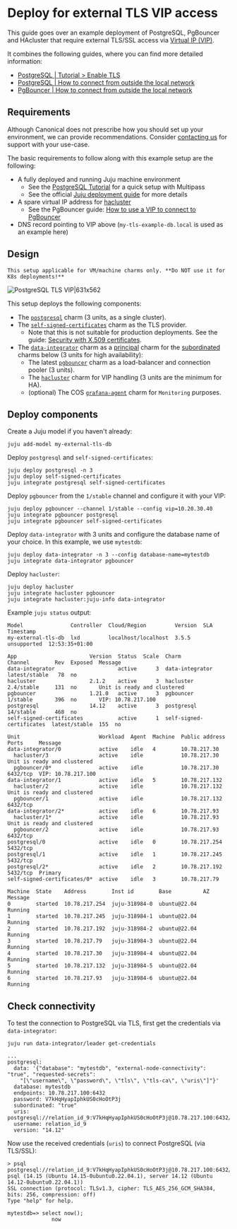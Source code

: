 # Deploy for external TLS VIP access

This guide goes over an example deployment of PostgreSQL, PgBouncer and HAcluster that require external TLS/SSL access via [Virtual IP (VIP)](https://en.wikipedia.org/wiki/Virtual_IP_address).   

It combines the following guides, where you can find more detailed information:
* [PostgreSQL | Tutorial > Enable TLS](/tutorial/7-enable-tls-encryption)
* [PostgreSQL | How to connect from outside the local network](/how-to-guides/external-network-access)
* [PgBouncer | How to connect from outside the local network](https://charmhub.io/pgbouncer/docs/h-external-access?channel=1/stable)


## Requirements

Although Canonical does not prescribe how you should set up your environment, we can provide recommendations. Consider [contacting us](/reference/contacts) for support with your use-case.

The basic requirements to follow along with this example setup are the following:

* A fully deployed and running Juju machine environment
  * See the [PostgreSQL Tutorial](/tutorial/1-set-up-environment) for a quick setup with Multipass
  * See the official [Juju deployment guide](https://juju.is/docs/juju/tutorial#deploy) for more details
* A spare virtual IP address for [hacluster](https://discourse.charmhub.io/t/pgbouncer-how-to-externally-access/15741#using-a-virtual-ip-to-connect-to-pgbouncer)
  * See the PgBouncer guide: [How to use a VIP to connect to PgBouncer](https://charmhub.io/pgbouncer/docs/h-external-access?channel=1/stable)
* DNS record pointing to VIP above (`my-tls-example-db.local` is used as an example here)

## Design

```{caution}
This setup applicable for VM/machine charms only. **Do NOT use it for K8s deployments!**
```

![PostgreSQL TLS VIP|631x562](upload://fIN24xhTTX1Hy1aszs7Os413Y0m.png)

This setup deploys the following components:

* The [`postgresql`](https://charmhub.io/postgresql) charm (3 units, as a single cluster).
* The [`self-signed-certificates`](https://charmhub.io/self-signed-certificates) charm as the TLS provider. 
  * Note that this is not suitable for production deployments. See the guide: [Security with X.509 certificates](https://charmhub.io/topics/security-with-x-509-certificates).
* The [`data-integrator`](https://charmhub.io/data-integrator) charm as a [principal](https://juju.is/docs/sdk/charm-taxonomy#principal-charms) charm for the [subordinated](https://juju.is/docs/sdk/charm-taxonomy#subordinate-charms) charms below (3 units for high availability):
  * The latest [`pgbouncer`](https://charmhub.io/pgbouncer?channel=1/stable) charm as a load-balancer and connection pooler (3 units).
  * The [`hacluster`](https://charmhub.io/hacluster) charm for VIP handling (3 units are the minimum for HA).
  * (optional) The COS [`grafana-agent`](https://charmhub.io/grafana-agent) charm for `Monitoring` purposes.

## Deploy components

Create a Juju model if you haven't already:
```shell
juju add-model my-external-tls-db
```
Deploy `postgresql` and `self-signed-certificates`:
```shell
juju deploy postgresql -n 3
juju deploy self-signed-certificates
juju integrate postgresql self-signed-certificates
```
Deploy `pgbouncer` from the `1/stable` channel and configure it with your VIP:
```shell
juju deploy pgbouncer --channel 1/stable --config vip=10.20.30.40
juju integrate pgbouncer postgresql
juju integrate pgbouncer self-signed-certificates
```
Deploy `data-integrator` with 3 units and configure the database name of your choice. In this example, we use `mytestdb`:
```shell
juju deploy data-integrator -n 3 --config database-name=mytestdb
juju integrate data-integrator pgbouncer
```
Deploy `hacluster`:
```shell
juju deploy hacluster
juju integrate hacluster pgbouncer
juju integrate hacluster:juju-info data-integrator
```

Example `juju status` output:
```shell
Model               Controller  Cloud/Region         Version  SLA          Timestamp
my-external-tls-db  lxd         localhost/localhost  3.5.5    unsupported  12:53:35+01:00

App                       Version  Status  Scale  Charm                     Channel        Rev  Exposed  Message
data-integrator                    active      3  data-integrator           latest/stable   78  no       
hacluster                 2.1.2    active      3  hacluster                 2.4/stable     131  no       Unit is ready and clustered
pgbouncer                 1.21.0   active      3  pgbouncer                 1/stable       396  no       VIP: 10.78.217.100
postgresql                14.12    active      3  postgresql                14/stable      468  no       
self-signed-certificates           active      1  self-signed-certificates  latest/stable  155  no       

Unit                         Workload  Agent  Machine  Public address  Ports     Message
data-integrator/0            active    idle   4        10.78.217.30              
  hacluster/3                active    idle            10.78.217.30              Unit is ready and clustered
  pgbouncer/0*               active    idle            10.78.217.30    6432/tcp  VIP: 10.78.217.100
data-integrator/1            active    idle   5        10.78.217.132             
  hacluster/2                active    idle            10.78.217.132             Unit is ready and clustered
  pgbouncer/1                active    idle            10.78.217.132   6432/tcp  
data-integrator/2*           active    idle   6        10.78.217.93              
  hacluster/1*               active    idle            10.78.217.93              Unit is ready and clustered
  pgbouncer/2                active    idle            10.78.217.93    6432/tcp  
postgresql/0                 active    idle   0        10.78.217.254   5432/tcp  
postgresql/1                 active    idle   1        10.78.217.245   5432/tcp  
postgresql/2*                active    idle   2        10.78.217.192   5432/tcp  Primary
self-signed-certificates/0*  active    idle   3        10.78.217.79              

Machine  State    Address        Inst id        Base          AZ  Message
0        started  10.78.217.254  juju-318984-0  ubuntu@22.04      Running
1        started  10.78.217.245  juju-318984-1  ubuntu@22.04      Running
2        started  10.78.217.192  juju-318984-2  ubuntu@22.04      Running
3        started  10.78.217.79   juju-318984-3  ubuntu@22.04      Running
4        started  10.78.217.30   juju-318984-4  ubuntu@22.04      Running
5        started  10.78.217.132  juju-318984-5  ubuntu@22.04      Running
6        started  10.78.217.93   juju-318984-6  ubuntu@22.04      Running
```

## Check connectivity

To test the connection to PostgreSQL via TLS, first get the credentials via `data-integrator`:
```shell
juju run data-integrator/leader get-credentials
```
```shell                                                                                                                                                                                      
...
postgresql:                                                                                                                                                                                                                                             
  data: '{"database": "mytestdb", "external-node-connectivity": "true", "requested-secrets":                                                                                                                                                            
    "[\"username\", \"password\", \"tls\", \"tls-ca\", \"uris\"]"}'                                                                                                                                                                                     
  database: mytestdb                                                                                                                                                                                                                                    
  endpoints: 10.78.217.100:6432                                                                                                                                                                                                                         
  password: V7kHqHyapIphkUS0cHoOtP3j                                                                                                                                                                                                                    
  subordinated: "true"                                                                                                                                                                                                                                  
  uris: postgresql://relation_id_9:V7kHqHyapIphkUS0cHoOtP3j@10.78.217.100:6432/mytestdb                                                                                                                                                                 
  username: relation_id_9                                                                                                                                                                                                                               
  version: "14.12"     
```

Now use the received credentials (`uris`) to connect PostgreSQL (via TLS/SSL):
```shell
> psql postgresql://relation_id_9:V7kHqHyapIphkUS0cHoOtP3j@10.78.217.100:6432/mytestdb
psql (14.15 (Ubuntu 14.15-0ubuntu0.22.04.1), server 14.12 (Ubuntu 14.12-0ubuntu0.22.04.1))
SSL connection (protocol: TLSv1.3, cipher: TLS_AES_256_GCM_SHA384, bits: 256, compression: off)
Type "help" for help.

mytestdb=> select now();
              now              

